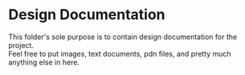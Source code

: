# Design Documentation
This folder's sole purpose is to contain design documentation for the project.  
Feel free to put images, text documents, pdn files, and pretty much anything else in here.
